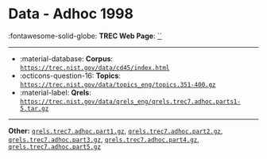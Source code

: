 # Data - Adhoc 1998 

:fontawesome-solid-globe: **TREC Web Page**: [``]()

---

- :material-database: **Corpus**: [`https://trec.nist.gov/data/cd45/index.html`](https://trec.nist.gov/data/cd45/index.html)
- :octicons-question-16: **Topics**: [`https://trec.nist.gov/data/topics_eng/topics.351-400.gz`](https://trec.nist.gov/data/topics_eng/topics.351-400.gz)
- :material-label: **Qrels**: [`https://trec.nist.gov/data/qrels_eng/qrels.trec7.adhoc.parts1-5.tar.gz`](https://trec.nist.gov/data/qrels_eng/qrels.trec7.adhoc.parts1-5.tar.gz)


---

**Other:** [`qrels.trec7.adhoc.part1.gz`](https://trec.nist.gov/data/qrels_eng/qrels.trec7.adhoc.part1.gz), [`qrels.trec7.adhoc.part2.gz`](https://trec.nist.gov/data/qrels_eng/qrels.trec7.adhoc.part2.gz), [`qrels.trec7.adhoc.part3.gz`](https://trec.nist.gov/data/qrels_eng/qrels.trec7.adhoc.part3.gz), [`qrels.trec7.adhoc.part4.gz`](https://trec.nist.gov/data/qrels_eng/qrels.trec7.adhoc.part4.gz), [`qrels.trec7.adhoc.part5.gz`](https://trec.nist.gov/data/qrels_eng/qrels.trec7.adhoc.part5.gz)
